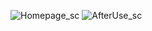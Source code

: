![Homepage_sc](https://github.com/user-attachments/assets/53016bdb-4f36-4722-b21f-f624f2011207)
![AfterUse_sc](https://github.com/user-attachments/assets/81794497-5cdd-42f7-b395-bc62788396c9)

